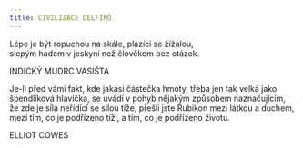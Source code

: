 ```yaml
---
title: CIVILIZACE DELFÍNŮ
---
```


Lépe je být ropuchou na skále, plazící se žížalou,  
slepým hadem v jeskyni než člověkem bez otázek.

INDICKÝ MUDRC VASIŠTA

Je-li před vámi fakt, kde jakási částečka hmoty, třeba jen tak velká jako špendlíková hlavička, se uvádí v pohyb nějakým způsobem naznačujícím, že zde je síla neřídící se silou tíže, přešli jste Rubikon mezi látkou a duchem, mezi tím, co je podřízeno tíži, a tím, co je podřízeno životu.

ELLIOT COWES
